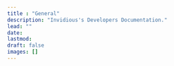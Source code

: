 ```yaml
---
title : "General"
description: "Invidious's Developers Documentation."
lead: ""
date:
lastmod:
draft: false
images: []
---
```

